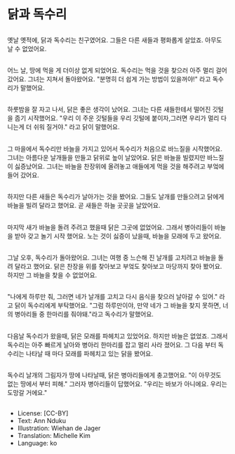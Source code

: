 # 닭과 독수리

##
옛날 옛적에, 닭과 독수리는 친구였어요. 그들은 다른 새들과 평화롭게 살았죠. 아무도 날 수 없었어요.

##
어느 날, 땅에 먹을 게 더이상 없게 되었어요. 독수리는 먹을 것을 찾으러 아주 멀리 걸어 갔어요. 그녀는 지쳐서 돌아왔어요. "분명히 더 쉽게 가는 방법이 있을꺼야!" 라고 독수리가 말했어요.

##
하룻밤을 잘 자고 나서, 닭은 좋은 생각이 났어요. 그녀는 다른 새들한테서 떨어진 깃털을 줍기 시작했어요. "우리 이 주운 깃털들을 우리 깃털에 붙이자,그러면 우리가 멀리 다니는게 더 쉬워 질거야." 라고 닭이 말했어요. 

##
그 마을에서 독수리만 바늘을 가지고 있어서 독수리가 처음으로 바느질을 시작했어요. 그녀는 아름다운 날개들을 만들고 닭위로 높이 날았어요. 닭은 바늘을 빌렸지만 바느질이 싫증났어요. 그녀는 바늘을 찬장위에 올려놓고 애들에게 먹을 것을 해주려고 부엌에 들어 갔어요.

##
하지만 다른 새들은 독수리가 날아가는 것을 봤어요. 그들도 날개를 만들으려고 닭에게 바늘을 빌려 달라고 했어요. 곧 새들은 하늘 곳곳을 날았어요.

##
마지막 새가 바늘을 돌려 주려고 했을때 닭은 그곳에 없었어요. 그래서 병아리들이 바늘을 받아 갖고 놀기 시작 했어요. 노는 것이 싫증이 났을때, 바늘을 모래에 두고 왔어요.

##
그날 오후, 독수리가 돌아왔어요. 그녀는 여행 중 느슨해 진 날개를 고치려고 바늘을 돌려 달라고 했어요. 닭은 찬장을 위를 찾아보고 부엌도 찾아보고 마당까지 찾아 봤어요. 하지만 그 바늘을 찾을 수 없었어요.

##
"나에게 하루만 줘, 그러면 네가 날개를 고치고 다시 음식을 찾으러 날아갈 수 있어." 라고 닭이 독수리에게 부탁했어요. "그럼 하루만이야, 만약 네가 그 바늘을 찾지 못하면, 너의 병아리들 중 한마리를 줘야돼."라고 독수리가 말했어요.

##
다음날 독수리가 왔을때, 닭은 모래를 파헤치고 있었어요. 하지만 바늘은 없었죠. 그래서 독수리는 아주 빠르게 날아와 병아리 한마리를 잡고 멀리 사라 졌어요. 그 다음 부터 독수리는 나타날 때 마다 모래를 파헤치고 있는 닭을 봤어요.

##
독수리 날개의 그림자가 땅에 나타날때, 닭은 병아리들에게 충고했어요. "이 아무것도 없는 땅에서 부터 피해." 그러자 병아리들이 답했어요. "우리는 바보가 아니에요. 우리는 도망갈 거에요."

##
* License: [CC-BY]
* Text: Ann Nduku
* Illustration: Wiehan de Jager
* Translation: Michelle Kim
* Language: ko
